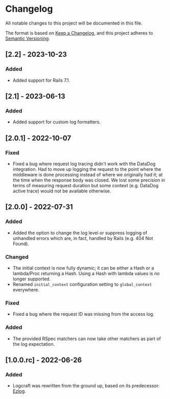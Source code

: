 # Changelog
All notable changes to this project will be documented in this file.

The format is based on [Keep a Changelog](https://keepachangelog.com/en/1.0.0/),
and this project adheres to [Semantic Versioning](https://semver.org/spec/v2.0.0.html).

## [2.2] - 2023-10-23
### Added
- Added support for Rails 7.1.

## [2.1] - 2023-06-13
### Added
- Added support for custom log formatters.

## [2.0.1] - 2022-10-07
### Fixed
- Fixed a bug where request log tracing didn't work with the DataDog integration. Had to move up logging
  the request to the point where the middleware is done processing instead of where we originally had it;
  at the time when the response body was closed. We lost some precision in terms of measuring request duration
  but some context (e.g. DataDog active trace) would not be available otherwise.

## [2.0.0] - 2022-07-31
### Added
- Added the option to change the log level or suppress logging of unhandled errors which are, in fact,
  handled by Rails (e.g. 404 Not Found).

### Changed
- The initial context is now fully dynamic; it can be either a Hash or a lambda/Proc returning a Hash.
  Using a Hash with lambda values is no longer supported.
- Renamed `initial_context` configuration setting to `global_context` everywhere.

### Fixed
- Fixed a bug where the request ID was missing from the access log.

### Added
- The provided RSpec matchers can now take other matchers as part of the log expectation.

## [1.0.0.rc] - 2022-06-26
### Added
- Logcraft was rewritten from the ground up, based on its predecessor: [Ezlog](https://github.com/emartech/ezlog).
